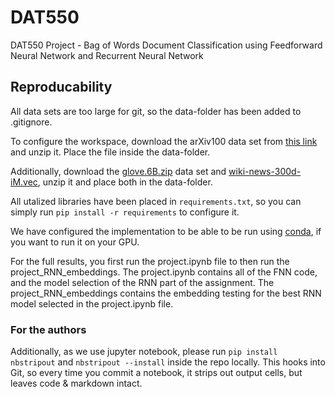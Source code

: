 # DAT550
DAT550 Project - Bag of Words Document Classification using Feedforward Neural Network and Recurrent Neural Network


## Reproducability
All data sets are too large for git, so the data-folder has been added to .gitignore.


To configure the workspace, download the arXiv100 data set from [this link](https://paperswithcode.com/dataset/arxiv-10) and unzip it. Place the file inside the data-folder. 


Additionally, download the [glove.6B.zip](https://nlp.stanford.edu/projects/glove/) data set and [wiki-news-300d-iM.vec](https://fasttext.cc/docs/en/english-vectors.html), unzip it and place both in the data-folder.


All utalized libraries have been placed in `requirements.txt`, so you can simply run `pip install -r requirements` to configure it.


We have configured the implementation to be able to be run using [conda](https://docs.conda.io/projects/conda/en/latest/user-guide/getting-started.html), if you want to run it on your GPU.

For the full results, you first run the project.ipynb file to then run the project_RNN_embeddings. The project.ipynb contains all of the FNN code, and the model selection of the RNN part of the assignment. The project_RNN_embeddings contains the embedding testing for the best RNN model selected in the project.ipynb file. 


### For the authors
Additionally, as we use jupyter notebook, please run `pip install nbstripout` and `nbstripout --install` inside the repo locally. This hooks into Git, so every time you commit a notebook, it strips out output cells, but leaves code & markdown intact.